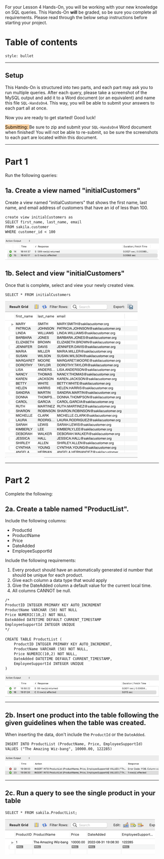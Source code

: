 For your Lesson 4 Hands-On, you will be working with your new knowledge on SQL queries. This Hands-On **will** be graded, so be sure you complete all requirements. Please read through the below setup instructions before starting your project.

# Table of contents
```toc
style: bullet
```
___

## Setup

This Hands-On is structured into two parts, and each part may ask you to run multiple queries. After each query, please take a screenshot of the MySQL output and add it to a Word document (or an equivalent) and name this file `SQL-HandsOn4`. This way, you will be able to submit your answers to each part all at once.

Now you are ready to get started! Good luck!

<mark style="background: #FFB86CA6;"> Submitting: </mark>
Be sure to zip and submit your `SQL-HandsOn4` Word document when finished! You will not be able to re-submit, so be sure the screenshots to each part are located within this document.

___

# Part 1

Run the following queries:

## 1a.  Create a view named "initialCustomers"
Create a view named "initialCustomers" that shows the first name, last name, and email address of customers that have an id of less than 100. 

```mysql
create view initialCustomers as
SELECT first_name, last_name, email
FROM sakila.customer
WHERE customer_id < 100
```

![](DS108-04-11%20-%20Lesson%204%20Hands-On%20-%20query%201a.png)

## 1b.  Select and view "initialCustomers"
Once that is complete, select and view your newly created view.

```mysql
SELECT * FROM initialCustomers
```

![](DS108-04-11%20-%20Lesson%204%20Hands-On%20-%20query%201b.png)
___

# Part 2

Complete the following:

## 2a.  Create a table named "ProductList".
Include the following columns:

-   ProductId
-   ProductName
-   Price
-   DateAdded
-   EmployeeSupportId

Include the following requirements:

1.  Every product should have an automatically generated id number that should be unique for each product.
2.  Give each column a data type that would apply
3.  Give the DateAdded column a default value for the current local time.
4.  All columns CANNOT be null.

```mysql
/*
ProductID INTEGER PRIMARY KEY AUTO_INCREMENT
ProductName VARCHAR (50) NOT NULL
Price NUMERIC(10,2) NOT NULL
DateAdded DATETIME DEFAULT CURRENT_TIMESTAMP
EmployeeSupportId INTEGER UNIQUE
*/

CREATE TABLE ProductList (
	ProductID INTEGER PRIMARY KEY AUTO_INCREMENT,
	ProductName VARCHAR (50) NOT NULL,
	Price NUMERIC(10,2) NOT NULL,
	DateAdded DATETIME DEFAULT CURRENT_TIMESTAMP,
	EmployeeSupportId INTEGER UNIQUE
)
```

![](DS108-04-11%20-%20Lesson%204%20Hands-On%20-%20query%202a.png)
___

## 2b.  Insert one product into the table following the given guidelines when the table was created.
When inserting the data, don't include the `ProductId` or the `DateAdded`. 

```mysql
INSERT INTO ProductList (ProductName, Price, EmployeeSupportId)
VALUES ("The Amazing Wiz-bang", 10000.00, 122285)

```
![](DS108-04-11%20-%20Lesson%204%20Hands-On%20-%20query%202b.png)
___

## 2c.  Run a query to see the single product in your table

```mysql
SELECT * FROM sakila.ProductList;
```

![](DS108-04-11%20-%20Lesson%204%20Hands-On%20-%20query%202c.png)
